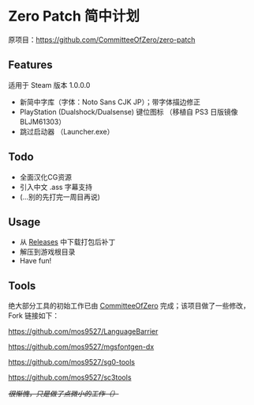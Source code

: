 # Zero Patch 简中计划
原项目：https://github.com/CommitteeOfZero/zero-patch

Features
---
适用于 Steam 版本 1.0.0.0
- 新简中字库（字体：Noto Sans CJK JP）；带字体描边修正
- PlayStation (Dualshock/Dualsense) 键位图标 （移植自 PS3 日版镜像 BLJM61303）
- 跳过启动器 （Launcher.exe）

Todo
---
- 全面汉化CG资源
- 引入中文 .ass 字幕支持
- (...别的先打完一周目再说)

Usage
---
- 从 [Releases](https://github.com/mos9527/zero-patch-zhs/releases) 中下载打包后补丁
- 解压到游戏根目录
- Have fun!

Tools
---
绝大部分工具的初始工作已由 [CommitteeOfZero](https://github.com/CommitteeOfZero) 完成；该项目做了一些修改，Fork 链接如下：

https://github.com/mos9527/LanguageBarrier

https://github.com/mos9527/mgsfontgen-dx

https://github.com/mos9527/sg0-tools

https://github.com/mos9527/sc3tools

*~~很惭愧，只是做了点微小的工作（）~~*


